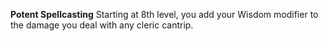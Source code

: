 __**Potent Spellcasting**__
Starting at 8th level, you add your Wisdom  modifier to the damage you deal with any cleric cantrip.